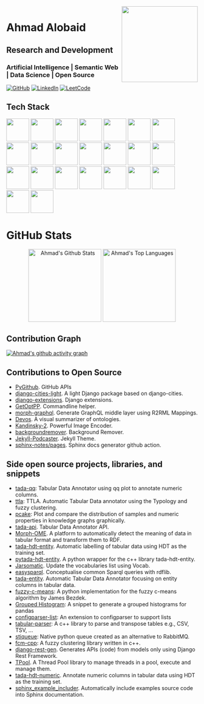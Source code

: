 <img align='right' src="https://github.com/ahmad88me/ahmad88me/assets/6922709/1c669934-1e90-421a-93fb-6dcb9bd38819" width='200'>

# Ahmad Alobaid
## Research and Development
### Artificial Intelligence | Semantic Web | Data Science | Open Source




  <a href="https://github.com/ahmad88me">
  <img src="https://img.shields.io/badge/GitHub-100000?style=for-the-badge&logo=github&logoColor=white" alt="GitHub"></a>
  <a href="https://www.linkedin.com/in/ahmadalobaid/">
  <img src="https://img.shields.io/badge/linkedin-%230077B5.svg?style=for-the-badge&logo=linkedin&logoColor=white" alt="LinkedIn"></a>
  <a href="https://leetcode.com/ahmad88me/">
  <img src="https://img.shields.io/badge/LeetCode-000000?style=for-the-badge&logo=LeetCode&logoColor=#d16c06" alt="LeetCode"></a>




## Tech Stack
<p >
<img src="https://cdn.jsdelivr.net/gh/devicons/devicon/icons/docker/docker-plain-wordmark.svg" height="60px" width="60px"/>
<img src="https://cdn.jsdelivr.net/gh/devicons/devicon/icons/c/c-original.svg" height="60px" width="60px"/>
<img src="https://cdn.jsdelivr.net/gh/devicons/devicon/icons/cplusplus/cplusplus-original.svg" height="60px" width="60px"/>
<img src="https://cdn.jsdelivr.net/gh/devicons/devicon/icons/amazonwebservices/amazonwebservices-original-wordmark.svg" height="60px"  width="60px"/>
<img src="https://cdn.jsdelivr.net/gh/devicons/devicon/icons/python/python-original-wordmark.svg" height="60px" width="60px"/>
<img src="https://cdn.jsdelivr.net/gh/devicons/devicon/icons/javascript/javascript-plain.svg" height="60px" width="60px"/>
<img src="https://cdn.jsdelivr.net/gh/devicons/devicon/icons/django/django-plain-wordmark.svg" height="60px" width="60px"/>
<img src="https://cdn.jsdelivr.net/gh/devicons/devicon/icons/flask/flask-original-wordmark.svg" height="60px" width="60px"/>
<img src="https://cdn.jsdelivr.net/gh/devicons/devicon/icons/bootstrap/bootstrap-plain-wordmark.svg" height="60px" width="60px"/>
<img src="https://cdn.jsdelivr.net/gh/devicons/devicon/icons/selenium/selenium-original.svg" height="60px" width="60px"/>
<img src="https://cdn.jsdelivr.net/gh/devicons/devicon/icons/pytest/pytest-plain-wordmark.svg" height="60px" width="60px"/>
<img src="https://cdn.jsdelivr.net/gh/devicons/devicon/icons/pandas/pandas-original-wordmark.svg" height="60px" width="60px"/>
<img src="https://cdn.jsdelivr.net/gh/devicons/devicon/icons/numpy/numpy-original-wordmark.svg" height="60px" width="60px"/>
<img src="https://cdn.jsdelivr.net/gh/devicons/devicon/icons/cmake/cmake-original-wordmark.svg" height="60px" width="60px"/>
<img src="https://cdn.jsdelivr.net/gh/devicons/devicon/icons/github/github-original-wordmark.svg" height="60px" width="60px"/>
<img src="https://cdn.jsdelivr.net/gh/devicons/devicon/icons/git/git-original-wordmark.svg" height="60px"  width="60px"/>
<img src="https://cdn.jsdelivr.net/gh/devicons/devicon/icons/jquery/jquery-original-wordmark.svg" height="60px" width="60px"/>
<img src="https://cdn.jsdelivr.net/gh/devicons/devicon/icons/linux/linux-original.svg" height="60px" width="60px"/>
<img src="https://cdn.jsdelivr.net/gh/devicons/devicon/icons/postgresql/postgresql-original-wordmark.svg" height="60px" width="60px"/>
<img src="https://cdn.jsdelivr.net/gh/devicons/devicon/icons/qt/qt-original.svg" height="60px" width="60px"/>
<img src="https://cdn.jsdelivr.net/gh/devicons/devicon/icons/mongodb/mongodb-original-wordmark.svg" height="60px" width="60px"/>
<img src="https://cdn.jsdelivr.net/gh/devicons/devicon/icons/flutter/flutter-original.svg" height="60px" width="60px" />
<img src="https://cdn.jsdelivr.net/gh/devicons/devicon/icons/dart/dart-original-wordmark.svg" height="60px" width="60px" />

</p>

# GitHub Stats
<p align="center">
  <a href="https://github.com/ahmad88me"><img alt="Ahmad's Github Stats" src="https://github-readme-stats.vercel.app/api?username=ahmad88me&show_icons=true&include_all_commits=true&count_private=true&theme=react&hide_border=true&bg_color=1F222E&title_color=4da5e7&rank_icon=github&icon_color=F8D866" height="192px"/></a>
  <a href="https://github.com/ahmad88me"><img alt="Ahmad's Top Languages" src="https://github-readme-stats.vercel.app/api/top-langs/?username=ahmad88me&layout=compact&theme=react&hide_border=true&bg_color=1F222E&title_color=4da5e7&icon_color=F8D866&hide=HTML,Jupyter%20Notebook" height="192px"/></a>

  <br/>
</p>


## Contribution Graph

[![Ahmad's github activity graph](https://github-readme-activity-graph.vercel.app/graph?username=ahmad88me&bg_color=1F222E&color=9FADBD&line=4da5e7&point=F8D866&area=true&hide_border=true)](https://github.com/ahmad88me)



<!--
<img src="https://github.com/ahmad88me/ahmad88me/assets/6922709/1c669934-1e90-421a-93fb-6dcb9bd38819" height="100px">

**ahmad88me/ahmad88me** is a ✨ _special_ ✨ repository because its `README.md` (this file) appears on your GitHub profile.

Here are some ideas to get you started:

- 🔭 I’m currently working on ...
- 🌱 I’m currently learning ...
- 👯 I’m looking to collaborate on ...
- 🤔 I’m looking for help with ...
- 💬 Ask me about ...
- 📫 How to reach me: ...
- 😄 Pronouns: ...
- ⚡ Fun fact: ...
-->


## Contributions to Open Source
* [PyGithub](https://github.com/PyGithub/PyGithub). GitHub APIs
* [django-cities-light](https://github.com/yourlabs/django-cities-light). A light Django package based on django-cities.
* [django-extensions](https://github.com/django-extensions/django-extensions). Django extensions.
* [GetOptPP](https://github.com/ahmad88me/getoptpp). Commandline helper.
* [morph-graphql](https://github.com/oeg-upm/morph-graphql). Generate GraphQL middle layer using R2RML Mappings.
* [Devos](https://github.com/oeg-upm/Devos). A visual summarizer of ontologies.
* [Kandinsky-2](https://github.com/ai-forever/Kandinsky-2). Powerful Image Encoder.
* [backgroundremover](https://github.com/nadermx/backgroundremover). Background Remover.
* [Jekyll-Podcaster](https://github.com/PandaSekh/Jekyll-Podcaster). Jekyll Theme.
* [sphinx-notes/pages](https://github.com/sphinx-notes/pages). Sphinx docs generator github action.


## Side open source projects, libraries, and snippets
* [tada-qq](https://github.com/oeg-upm/tada-qq): Tabular Data Annotator using qq plot to annotate numeric columns.
* [ttla](https://github.com/oeg-upm/ttla): TTLA. Automatic Tabular Data annotator using the Typology and fuzzy clustering.
* [pcake](https://github.com/oeg-upm/pcake): Plot and compare the distribution of samples and numeric properties in knowledge graphs graphically.
* [tada-api](https://github.com/oeg-upm/tada-api). Tabular Data Annotator API. 
* [Morph-OME](https://github.com/oeg-upm/Morph-OME). A platform to automatically detect the meaning of data in tabular format and transform them to RDF.
* [tada-hdt-entity](https://github.com/oeg-upm/tada-hdt-entity). Automatic labelling of tabular data using HDT as the training set.
* [pytada-hdt-entity](https://github.com/oeg-upm/pytada-hdt-entity). A python wrapper for the c++ library tada-hdt-entity.
* [Jarsomatic](https://github.com/oeg-upm/Jarsomatic). Update the vocabularies list using Vocab.
* [easysparql](https://github.com/oeg-upm/easysparql). Conceptualise common Sparql queries with rdflib.
* [tada-entity](https://github.com/oeg-upm/tada-entity). Automatic Tabular Data Annotator focusing on entity columns in tabular data.
* [fuzzy-c-means](https://github.com/oeg-upm/fuzzy-c-means): A python implementation for the fuzzy c-means algorithm by James Bezdek.
* [Grouped Histogram](https://github.com/ahmad88me/grouped-histogram): A snippet to generate a grouped histograms for pandas
* [configparser-list](https://github.com/ahmad88me/configparser-list): An extension to configparser to support lists
* [tabular-parser](https://github.com/ahmad88me/tabular-parser): A c++ library to parse and transpose tables e.g., CSV, TSV, ... 
* [stiqueue](https://github.com/ahmad88me/stiqueue): Native python queue created as an alternative to RabbitMQ.
* [fcm-cpp](https://github.com/oeg-upm/fcm-cpp): A fuzzy clustering library written in c++.
* [django-rest-gen](https://github.com/ahmad88me/django-rest-gen). Generates APIs (code) from models only using Django Rest Framework.
* [TPool](https://github.com/oeg-upm/TPool). A Thread Pool library to manage threads in a pool, execute and manage them. 
* [tada-hdt-numeric](https://github.com/oeg-upm/tada-hdt-numeric). Annotate numeric columns in tabular data using HDT as the training set.
* [sphinx_example_includer](https://github.com/ahmad88me/sphinx_example_includer). Automatically include examples source code into Sphinx documentation.
<!--
* [outlinejs](https://github.com/ahmad88me/outlinejs): A simple javascript to draw an outline/workflow indicator.
* [brightness-tk](https://github.com/ahmad88me/brightness-tk): A Tkinter snippet to control screen brightness.
-->


